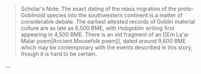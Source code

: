 > Scholar's Note: The exact dating of the mass migration of the proto-Goblinoid species into the southwestern continent is a matter of considerable debate. The earliest attested records of Goblin material culture are as late as 6,500 BME, with Hobgoblin writing first appearing in 4,500 BME. 
> There is an old fragment of an [[Em La'ar Malar poem|Ancient Mousefolk poem]], dated around 9,600 BME which may be contemporary with the events described in this story, though it is hard to be certain.

...